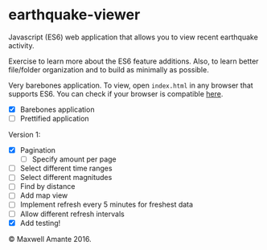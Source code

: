 # earthquake-viewer
Javascript (ES6) web application that allows you to view recent earthquake activity.

Exercise to learn more about the ES6 feature additions. Also, to learn better
file/folder organization and to build as minimally as possible.

Very barebones application. To view, open `index.html` in any browser that
supports ES6. You can check if your browser is compatible [here](https://kangax.github.io/compat-table/es6/).

- [x] Barebones application
- [ ] Prettified application

Version 1:
- [x] Pagination
  - [ ] Specify amount per page
- [ ] Select different time ranges
- [ ] Select different magnitudes
- [ ] Find by distance
- [ ] Add map view
- [ ] Implement refresh every 5 minutes for freshest data
- [ ] Allow different refresh intervals
- [x] Add testing!

&copy; Maxwell Amante 2016.

